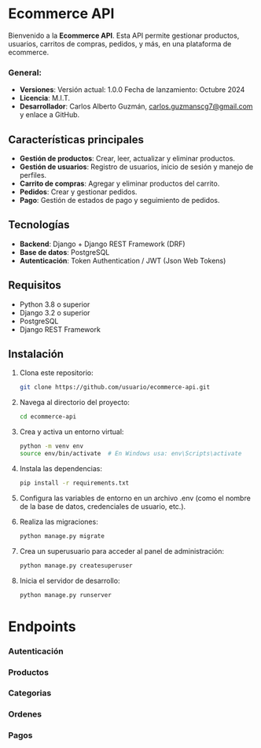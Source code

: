 # Ecommerce API

Bienvenido a la **Ecommerce API**. Esta API permite gestionar productos, usuarios, carritos de compras, pedidos, y más, en una plataforma de ecommerce.

### General:
- **Versiones**:
    Versión actual: 1.0.0
    Fecha de lanzamiento: Octubre 2024
- **Licencia**: M.I.T.
- **Desarrollador**: Carlos Alberto Guzmán, carlos.guzmanscg7@gmail.com y enlace a GitHub.


## Características principales
- **Gestión de productos**: Crear, leer, actualizar y eliminar productos.
- **Gestión de usuarios**: Registro de usuarios, inicio de sesión y manejo de perfiles.
- **Carrito de compras**: Agregar y eliminar productos del carrito.
- **Pedidos**: Crear y gestionar pedidos.
- **Pago**: Gestión de estados de pago y seguimiento de pedidos.

## Tecnologías
- **Backend**: Django + Django REST Framework (DRF)
- **Base de datos**: PostgreSQL
- **Autenticación**: Token Authentication / JWT (Json Web Tokens)
  
## Requisitos
- Python 3.8 o superior
- Django 3.2 o superior
- PostgreSQL
- Django REST Framework

## Instalación

1. Clona este repositorio:

   ```bash
   git clone https://github.com/usuario/ecommerce-api.git

2. Navega al directorio del proyecto:
   ```bash
   cd ecommerce-api

3. Crea y activa un entorno virtual:
    ```bash
   python -m venv env
    source env/bin/activate  # En Windows usa: env\Scripts\activate

4. Instala las dependencias:
    ```bash
    pip install -r requirements.txt

5. Configura las variables de entorno en un archivo .env (como el nombre de la base de datos, credenciales de usuario, etc.).

6. Realiza las migraciones:
    ```bash
    python manage.py migrate

7. Crea un superusuario para acceder al panel de administración:
    ```bash
   python manage.py createsuperuser

8. Inicia el servidor de desarrollo:
    ```bash
   python manage.py runserver


# Endpoints

### Autenticación

### Productos

### Categorias

### Ordenes

### Pagos
